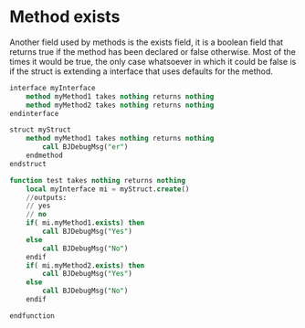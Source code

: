 # Method exists

Another field used by methods is the exists field, it is a boolean field that returns true if the method has been
declared or false otherwise. Most of the times it would be true, the only case whatsoever in which it could be false
is if the struct is extending a interface that uses defaults for the method.

```sql
interface myInterface
    method myMethod1 takes nothing returns nothing
    method myMethod2 takes nothing returns nothing
endinterface

struct myStruct
    method myMethod1 takes nothing returns nothing
        call BJDebugMsg("er")
    endmethod
endstruct

function test takes nothing returns nothing
    local myInterface mi = myStruct.create()
    //outputs:
    // yes
    // no
    if( mi.myMethod1.exists) then
        call BJDebugMsg("Yes")
    else
        call BJDebugMsg("No")
    endif
    if( mi.myMethod2.exists) then
        call BJDebugMsg("Yes")
    else
        call BJDebugMsg("No")
    endif

endfunction
```